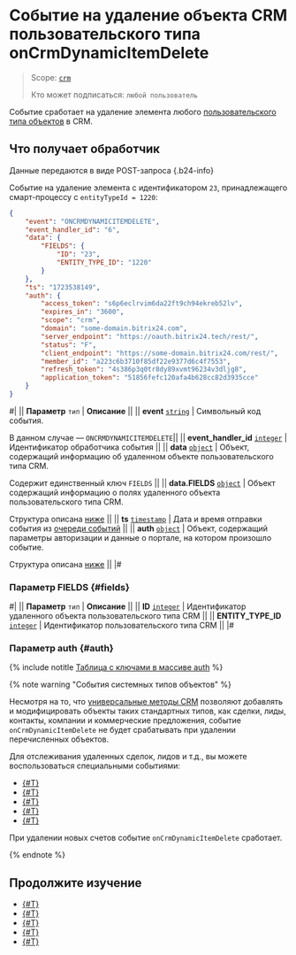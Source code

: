 # Событие на удаление объекта CRM пользовательского типа onCrmDynamicItemDelete

> Scope: [`crm`](../../../scopes/permissions.md)
>
> Кто может подписаться: `любой пользователь`

Событие сработает на удаление элемента любого [пользовательского типа объектов](../user-defined-object-types/index.md) в CRM.

## Что получает обработчик

Данные передаются в виде POST-запроса {.b24-info}

Событие на удаление элемента с идентификатором `23`, принадлежащего смарт-процессу с `entityTypeId = 1220`:

```json
{
    "event": "ONCRMDYNAMICITEMDELETE",
    "event_handler_id": "6",
    "data": {
        "FIELDS": {
            "ID": "23",
            "ENTITY_TYPE_ID": "1220"
        }
    },
    "ts": "1723538149",
    "auth": {
        "access_token": "s6p6eclrvim6da22ft9ch94ekreb52lv",
        "expires_in": "3600",
        "scope": "crm",
        "domain": "some-domain.bitrix24.com",
        "server_endpoint": "https://oauth.bitrix24.tech/rest/",
        "status": "F",
        "client_endpoint": "https://some-domain.bitrix24.com/rest/",
        "member_id": "a223c6b3710f85df22e9377d6c4f7553",
        "refresh_token": "4s386p3q0tr8dy89xvmt96234v3dljg8",
        "application_token": "51856fefc120afa4b628cc82d3935cce"
    }
}
```

#|
|| **Параметр**
`тип` | **Описание** ||
|| **event**
[`string`][1] | Символьный код события.

В данном случае — `ONCRMDYNAMICITEMDELETE`||
|| **event_handler_id**
[`integer`][1] | Идентификатор обработчика события ||
|| **data**
[`object`][1] | Объект, содержащий информацию об удаленном объекте пользовательского типа CRM.

Содержит единственный ключ `FIELDS` ||
|| **data.FIELDS**
[`object`][1] | Объект содержащий информацию о полях удаленного объекта пользовательского типа CRM.

Структура описана [ниже](#fields) ||
|| **ts**
[`timestamp`][1] | Дата и время отправки события из [очереди событий](../../../events/index.md) ||
|| **auth**
[`object`][1] | Объект, содержащий параметры авторизации и данные о портале, на котором произошло событие.

Структура описана [ниже](#auth) ||
|#

### Параметр FIELDS {#fields}

#|
|| **Параметр**
`тип` | **Описание** ||
|| **ID**
[`integer`][1] | Идентификатор удаленного объекта пользовательского типа CRM ||
|| **ENTITY_TYPE_ID**
[`integer`][1] | Идентификатор пользовательского типа CRM ||
|#

### Параметр auth {#auth}

{% include notitle [Таблица с ключами в массиве auth](../../../../_includes/auth-params-in-events.md) %}

{% note warning "События системных типов объектов" %}

Несмотря на то, что [универсальные методы CRM](../index.md) позволяют добавлять и модифицировать объекты таких стандартных типов, как сделки, лиды, контакты, компании и коммерческие предложения, событие `onCrmDynamicItemDelete` не будет срабатывать при удалении перечисленных объектов.

Для отслеживания удаленных сделок, лидов и т.д., вы можете воспользоваться специальными событиями:

- [{#T}](../../deals/events/on-crm-deal-delete.md)
- [{#T}](../../leads/events/on-crm-lead-delete.md)
- [{#T}](../../contacts/events/on-crm-contact-delete.md)
- [{#T}](../../companies/events/on-crm-company-delete.md)
- [{#T}](../../quote/events/on-crm-quote-delete.md)

При удалении новых счетов событие `onCrmDynamicItemDelete` сработает.

{% endnote %}

## Продолжите изучение

- [{#T}](../../../events/index.md)
- [{#T}](../../../events/event-bind.md)
- [{#T}](index.md)
- [{#T}](on-crm-dynamic-item-add.md)
- [{#T}](on-crm-dynamic-item-update.md)

[1]: ../../../data-types.md
